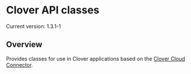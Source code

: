 # Clover API classes

<!---
!!NOTE!!  The following is automatically updated to reflect the npm version.
See the package.json postversion script, which maps to scripts/postversion.sh
Do not change this or the versioning may not reflect the npm version correctly.
--->
Current version: 1.3.1-1

## Overview

Provides classes for use in Clover applications based on the [Clover Cloud Connector](https://github.com/clover/remote-pay-cloud).
